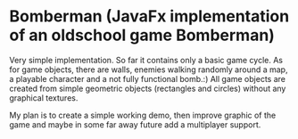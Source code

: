 # Bomberman (JavaFx implementation of an oldschool game Bomberman)
Very simple implementation. So far it contains only a basic game cycle. As for game objects, there are walls, enemies walking randomly around a map, a playable character and a not fully functional bomb.:) All game objects are created from simple geometric objects (rectangles and circles) without any graphical textures.

My plan is to create a simple working demo, then improve graphic of the game and maybe in some far away future add a multiplayer support. 
